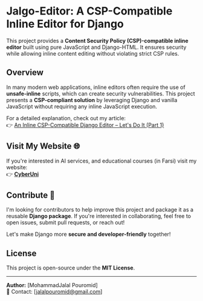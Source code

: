 # Jalgo-Editor: A CSP-Compatible Inline Editor for Django

This project provides a **Content Security Policy (CSP)-compatible inline editor** built using pure JavaScript and Django-HTML. It ensures security while allowing inline content editing without violating strict CSP rules.

## Overview

In many modern web applications, inline editors often require the use of **unsafe-inline** scripts, which can create security vulnerabilities. This project presents a **CSP-compliant solution** by leveraging Django and vanilla JavaScript without requiring any inline JavaScript execution.

For a detailed explanation, check out my article:  
👉 [An Inline CSP-Compatible Django Editor – Let's Do It (Part 1)](https://medium.com/@jpouromid/an-inline-csp-compatible-django-editor-lets-do-it-part-1-2a6fb2c6e56e)

## Visit My Website 🌐
If you're interested in AI services, and educational courses (in Farsi) visit my website:  
👉 **[CyberUni](https://cyberuni.ir/)**

## Contribute 🤝
I'm looking for contributors to help improve this project and package it as a reusable **Django package**. If you're interested in collaborating, feel free to open issues, submit pull requests, or reach out!

Let's make Django more **secure and developer-friendly** together!

## License
This project is open-source under the **MIT License**.

---
**Author:** [MohammadJalal Pouromid]  
📧 Contact: [jalalpouromid@gmail.com]

